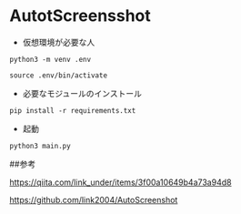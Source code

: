 # AutotScreensshot

- 仮想環境が必要な人

```
python3 -m venv .env
```

```
source .env/bin/activate
```

- 必要なモジュールのインストール

```
pip install -r requirements.txt
```

- 起動

```
python3 main.py
```

##参考

https://qiita.com/link_under/items/3f00a10649b4a73a94d8

https://github.com/link2004/AutoScreenshot
